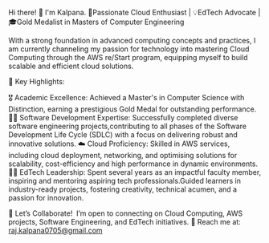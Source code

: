 Hi there! 👋 I'm Kalpana.
🚀Passionate Cloud Enthusiast | 💡EdTech Advocate | 🎓Gold Medalist in Masters of Computer Engineering

With a strong foundation in advanced computing concepts and practices,
I am currently channeling my passion for technology into mastering Cloud Computing through the AWS re/Start program,
equipping myself to build scalable and efficient cloud solutions.

🌟 Key Highlights:

🎖️ Academic Excellence: Achieved a Master's in Computer Science with Distinction, earning a prestigious Gold Medal for outstanding performance.
👩‍💻 Software Development Expertise: Successfully completed diverse software engineering projects,contributing to all phases of the Software Development Life Cycle (SDLC) with a focus on delivering robust and innovative solutions.
☁️ Cloud Proficiency: Skilled in AWS services, including cloud deployment, networking, and optimising solutions for scalability, cost-efficiency and high performance in dynamic environments.
👩‍🏫 EdTech Leadership: Spent several years as an impactful faculty member, inspiring and mentoring aspiring tech professionals.Guided learners in industry-ready projects, fostering creativity, technical acumen, and a passion for innovation.

💬 Let’s Collaborate!  I’m open to connecting on Cloud Computing, AWS projects, Software Engineering, and EdTech initiatives.
📩 Reach me at: raj.kalpana0705@gmail.com

